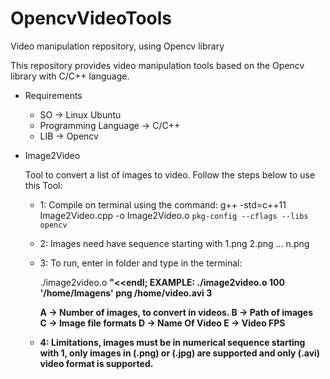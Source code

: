 # OpencvVideoTools
Video manipulation repository, using Opencv library

This repository provides video manipulation tools based on the Opencv library with C/C++ language.

* Requirements

  - SO -> Linux Ubuntu
  - Programming Language -> C/C++
  - LIB -> Opencv

  

- Image2Video

	Tool to convert a list of images to video. Follow the steps below to use this Tool:

	- 1: Compile on terminal using the command: g++ -std=c++11 Image2Video.cpp -o Image2Video.o `pkg-config --cflags --libs opencv`
    - 2: Images need have sequence starting with 1.png 2.png ... n.png
	- 3: To run, enter in folder and type in the terminal:
	
		./image2video.o <A> <B> <C> <D> <E>"<<endl;
		EXAMPLE: ./image2video.o 100 '/home/Imagens' png /home/video.avi 3
		
	    A -> Number of images, to convert in videos. 
	    B -> Path of images  
	    C -> Image file formats 
	    D -> Name Of Video
	    E -> Video FPS
	
	- 4: Limitations, images must be in numerical sequence starting with 1, only images in (.png) or (.jpg) are supported and only (.avi) video format is supported.
